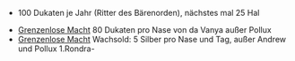 * 100 Dukaten je Jahr (Ritter des Bärenorden), nächstes mal 25 Hal
+ [Grenzenlose Macht](Geschichte.md#Grenzenlose%20Macht) 80 Dukaten pro Nase von da Vanya außer Pollux
+ [Grenzenlose Macht](Geschichte.md#Grenzenlose%20Macht) Wachsold: 5 Silber pro Nase und Tag, außer Andrew und Pollux 1.Rondra-